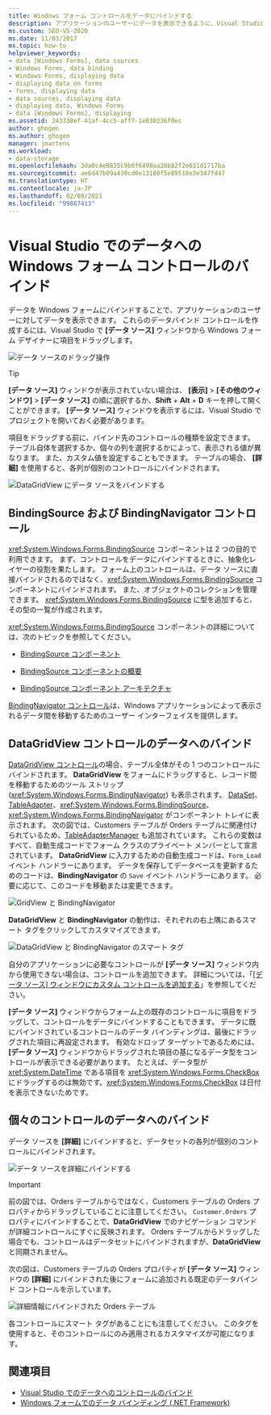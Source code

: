```yaml
---
title: Windows フォーム コントロールをデータにバインドする
description: アプリケーションのユーザーにデータを表示できるように、Visual Studio で Windows フォーム コントロールをデータにバインドします。
ms.custom: SEO-VS-2020
ms.date: 11/03/2017
ms.topic: how-to
helpviewer_keywords:
- data [Windows Forms], data sources
- Windows Forms, data binding
- Windows Forms, displaying data
- displaying data on forms
- forms, displaying data
- data sources, displaying data
- displaying data, Windows Forms
- data [Windows Forms], displaying
ms.assetid: 243338ef-41af-4cc5-aff7-1e830236f0ec
author: ghogen
ms.author: ghogen
manager: jmartens
ms.workload:
- data-storage
ms.openlocfilehash: 3da0c4e9835c9b6f6498aa28b82f2e631d1717ba
ms.sourcegitcommit: ae6d47b09a439cd0e13180f5e89510e3e347fd47
ms.translationtype: HT
ms.contentlocale: ja-JP
ms.lasthandoff: 02/08/2021
ms.locfileid: "99867413"
---
```

# <a name="bind-windows-forms-controls-to-data-in-visual-studio"></a>Visual Studio でのデータへの Windows フォーム コントロールのバインド

データを Windows フォームにバインドすることで、アプリケーションのユーザーに対してデータを表示できます。 これらのデータバインド コントロールを作成するには、Visual Studio で **[データ ソース]** ウィンドウから Windows フォーム デザイナーに項目をドラッグします。

![データ ソースのドラッグ操作](../data-tools/media/raddata-data-source-drag-operation.png)

> [!TIP]
> **[データ ソース]** ウィンドウが表示されていない場合は、 **[表示]**  >  **[その他のウィンドウ]**  >  **[データ ソース]** の順に選択するか、**Shift** + **Alt** + **D** キーを押して開くことができます。 **[データ ソース]** ウィンドウを表示するには、Visual Studio でプロジェクトを開いておく必要があります。

項目をドラッグする前に、バインド先のコントロールの種類を設定できます。 テーブル自体を選択するか、個々の列を選択するかによって、表示される値が異なります。  また、カスタム値を設定することもできます。 テーブルの場合、 **[詳細]** を使用すると、各列が個別のコントロールにバインドされます。

![DataGridView にデータ ソースをバインドする](../data-tools/media/raddata-bind-data-source-to-datagridview.png)

## <a name="bindingsource-and-bindingnavigator-controls"></a>BindingSource および BindingNavigator コントロール

<xref:System.Windows.Forms.BindingSource> コンポーネントは 2 つの目的で利用できます。 まず、コントロールをデータにバインドするときに、抽象化レイヤーの役割を果たします。 フォーム上のコントロールは、データ ソースに直接バインドされるのではなく、<xref:System.Windows.Forms.BindingSource> コンポーネントにバインドされます。 また、オブジェクトのコレクションを管理できます。 <xref:System.Windows.Forms.BindingSource> に型を追加すると、その型の一覧が作成されます。

<xref:System.Windows.Forms.BindingSource> コンポーネントの詳細については、次のトピックを参照してください。

- [BindingSource コンポーネント](/dotnet/framework/winforms/controls/bindingsource-component)

- [BindingSource コンポーネントの概要](/dotnet/framework/winforms/controls/bindingsource-component-overview)

- [BindingSource コンポーネント アーキテクチャ](/dotnet/framework/winforms/controls/bindingsource-component-architecture)

[BindingNavigator コントロール](/dotnet/framework/winforms/controls/bindingnavigator-control-windows-forms)は、Windows アプリケーションによって表示されるデータ間を移動するためのユーザー インターフェイスを提供します。

## <a name="bind-to-data-in-a-datagridview-control"></a>DataGridView コントロールのデータへのバインド

[DataGridView コントロール](/dotnet/framework/winforms/controls/datagridview-control-overview-windows-forms)の場合、テーブル全体がその 1 つのコントロールにバインドされます。 **DataGridView** をフォームにドラッグすると、レコード間を移動するためのツール ストリップ (<xref:System.Windows.Forms.BindingNavigator>) も表示されます。 [DataSet](../data-tools/dataset-tools-in-visual-studio.md)、[TableAdapter](../data-tools/create-and-configure-tableadapters.md)、<xref:System.Windows.Forms.BindingSource>、<xref:System.Windows.Forms.BindingNavigator> がコンポーネント トレイに表示されます。 次の図では、Customers テーブルが Orders テーブルに関連付けられているため、[TableAdapterManager](/previous-versions/bb384426(v=vs.140)) も追加されています。 これらの変数はすべて、自動生成コードでフォーム クラスのプライベート メンバーとして宣言されています。 **DataGridView** に入力するための自動生成コードは、`Form_Load` イベント ハンドラーにあります。 データを保存してデータベースを更新するためのコードは、**BindingNavigator** の `Save` イベント ハンドラーにあります。 必要に応じて、このコードを移動または変更できます。

![GridView と BindingNavigator](../data-tools/media/raddata-gridview-with-bindingnavigator.png)

**DataGridView** と **BindingNavigator** の動作は、それぞれの右上隅にあるスマート タグをクリックしてカスタマイズできます。

![DataGridView と BindingNavigator のスマート タグ](../data-tools/media/raddata-datagridview-and-binding-navigator-smart-tags.png)

自分のアプリケーションに必要なコントロールが **[データ ソース]** ウィンドウ内から使用できない場合は、コントロールを追加できます。 詳細については、「[[データ ソース] ウィンドウにカスタム コントロールを追加する](../data-tools/add-custom-controls-to-the-data-sources-window.md)」を参照してください。

**[データ ソース]** ウィンドウからフォーム上の既存のコントロールに項目をドラッグして、コントロールをデータにバインドすることもできます。 データに既にバインドされているコントロールのデータ バインディングは、最後にドラッグされた項目に再設定されます。 有効なドロップ ターゲットであるためには、 **[データ ソース]** ウィンドウからドラッグされた項目の基になるデータ型をコントロールが表示できる必要があります。 たとえば、データ型が <xref:System.DateTime> である項目を <xref:System.Windows.Forms.CheckBox> にドラッグするのは無効です。<xref:System.Windows.Forms.CheckBox> は日付を表示できないためです。

## <a name="bind-to-data-in-individual-controls"></a>個々のコントロールのデータへのバインド

データ ソースを **[詳細]** にバインドすると、データセットの各列が個別のコントロールにバインドされます。

![データ ソースを詳細にバインドする](../data-tools/media/raddata-bind-data-source-to-details.png)

> [!IMPORTANT]
> 前の図では、Orders テーブルからではなく、Customers テーブルの Orders プロパティからドラッグしていることに注意してください。 `Customer.Orders` プロパティにバインドすることで、**DataGridView** でのナビゲーション コマンドが詳細コントロールにすぐに反映されます。 Orders テーブルからドラッグした場合でも、コントロールはデータセットにバインドされますが、**DataGridView** と同期されません。

次の図は、Customers テーブルの Orders プロパティが **[データ ソース]** ウィンドウの **[詳細]** にバインドされた後にフォームに追加される既定のデータバインド コントロールを示しています。

![詳細情報にバインドされた Orders テーブル](../data-tools/media/raddata-orders-table-bound-to-details.png)

各コントロールにスマート タグがあることにも注意してください。 このタグを使用すると、そのコントロールにのみ適用されるカスタマイズが可能になります。

## <a name="see-also"></a>関連項目

- [Visual Studio でのデータへのコントロールのバインド](../data-tools/bind-controls-to-data-in-visual-studio.md)
- [Windows フォームでのデータ バインディング (.NET Framework)](/dotnet/framework/winforms/windows-forms-data-binding)